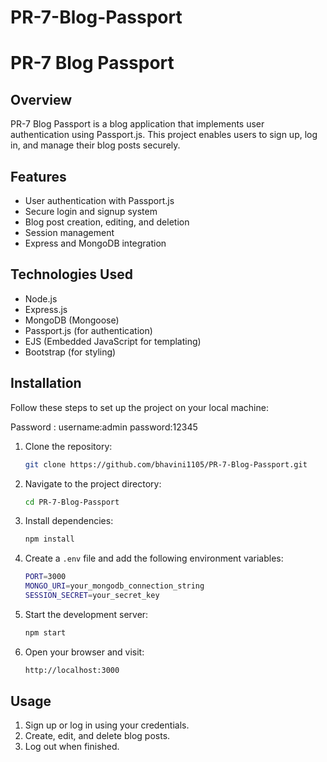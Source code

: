# PR-7-Blog-Passport
# PR-7 Blog Passport

## Overview
PR-7 Blog Passport is a blog application that implements user authentication using Passport.js. This project enables users to sign up, log in, and manage their blog posts securely.

## Features
- User authentication with Passport.js
- Secure login and signup system
- Blog post creation, editing, and deletion
- Session management
- Express and MongoDB integration

## Technologies Used
- Node.js
- Express.js
- MongoDB (Mongoose)
- Passport.js (for authentication)
- EJS (Embedded JavaScript for templating)
- Bootstrap (for styling)

## Installation
Follow these steps to set up the project on your local machine:

Password :
username:admin
password:12345


1. Clone the repository:
   ```sh
   git clone https://github.com/bhavini1105/PR-7-Blog-Passport.git
   ```

2. Navigate to the project directory:
   ```sh
   cd PR-7-Blog-Passport
   ```

3. Install dependencies:
   ```sh
   npm install
   ```

4. Create a `.env` file and add the following environment variables:
   ```sh
   PORT=3000
   MONGO_URI=your_mongodb_connection_string
   SESSION_SECRET=your_secret_key
   ```

5. Start the development server:
   ```sh
   npm start
   ```

6. Open your browser and visit:
   ```sh
   http://localhost:3000
   ```


## Usage
1. Sign up or log in using your credentials.
2. Create, edit, and delete blog posts.
3. Log out when finished.


